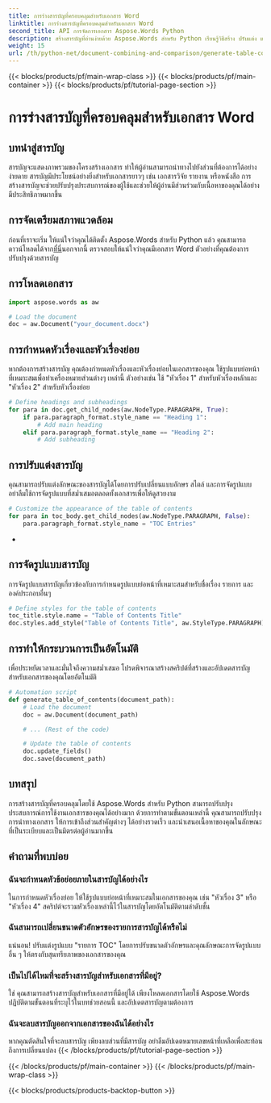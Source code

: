 ```yaml
---
title: การร่างสารบัญที่ครอบคลุมสำหรับเอกสาร Word
linktitle: การร่างสารบัญที่ครอบคลุมสำหรับเอกสาร Word
second_title: API การจัดการเอกสาร Aspose.Words Python
description: สร้างสารบัญที่อ่านง่ายด้วย Aspose.Words สำหรับ Python เรียนรู้วิธีสร้าง ปรับแต่ง และอัปเดตโครงสร้างเอกสารของคุณได้อย่างราบรื่น
weight: 15
url: /th/python-net/document-combining-and-comparison/generate-table-contents/
---
```


{{< blocks/products/pf/main-wrap-class >}}
{{< blocks/products/pf/main-container >}}
{{< blocks/products/pf/tutorial-page-section >}}

# การร่างสารบัญที่ครอบคลุมสำหรับเอกสาร Word


## บทนำสู่สารบัญ

สารบัญจะแสดงภาพรวมของโครงสร้างเอกสาร ทำให้ผู้อ่านสามารถนำทางไปยังส่วนที่ต้องการได้อย่างง่ายดาย สารบัญมีประโยชน์อย่างยิ่งสำหรับเอกสารยาวๆ เช่น เอกสารวิจัย รายงาน หรือหนังสือ การสร้างสารบัญจะช่วยปรับปรุงประสบการณ์ของผู้ใช้และช่วยให้ผู้อ่านมีส่วนร่วมกับเนื้อหาของคุณได้อย่างมีประสิทธิภาพมากขึ้น

## การจัดเตรียมสภาพแวดล้อม

 ก่อนที่เราจะเริ่ม ให้แน่ใจว่าคุณได้ติดตั้ง Aspose.Words สำหรับ Python แล้ว คุณสามารถดาวน์โหลดได้จาก[ที่นี่](https://releases.aspose.com/words/python/)นอกจากนี้ ตรวจสอบให้แน่ใจว่าคุณมีเอกสาร Word ตัวอย่างที่คุณต้องการปรับปรุงด้วยสารบัญ

## การโหลดเอกสาร

```python
import aspose.words as aw

# Load the document
doc = aw.Document("your_document.docx")
```

## การกำหนดหัวเรื่องและหัวเรื่องย่อย

หากต้องการสร้างสารบัญ คุณต้องกำหนดหัวเรื่องและหัวเรื่องย่อยในเอกสารของคุณ ใช้รูปแบบย่อหน้าที่เหมาะสมเพื่อทำเครื่องหมายส่วนต่างๆ เหล่านี้ ตัวอย่างเช่น ใช้ "หัวเรื่อง 1" สำหรับหัวเรื่องหลักและ "หัวเรื่อง 2" สำหรับหัวเรื่องย่อย

```python
# Define headings and subheadings
for para in doc.get_child_nodes(aw.NodeType.PARAGRAPH, True):
    if para.paragraph_format.style_name == "Heading 1":
        # Add main heading
    elif para.paragraph_format.style_name == "Heading 2":
        # Add subheading
```

## การปรับแต่งสารบัญ

คุณสามารถปรับแต่งลักษณะของสารบัญได้โดยการปรับเปลี่ยนแบบอักษร สไตล์ และการจัดรูปแบบ อย่าลืมใช้การจัดรูปแบบที่สม่ำเสมอตลอดทั้งเอกสารเพื่อให้ดูสวยงาม

```python
# Customize the appearance of the table of contents
for para in toc_body.get_child_nodes(aw.NodeType.PARAGRAPH, False):
    para.paragraph_format.style_name = "TOC Entries"
```
-

## การจัดรูปแบบสารบัญ

การจัดรูปแบบสารบัญเกี่ยวข้องกับการกำหนดรูปแบบย่อหน้าที่เหมาะสมสำหรับชื่อเรื่อง รายการ และองค์ประกอบอื่นๆ

```python
# Define styles for the table of contents
toc_title.style.name = "Table of Contents Title"
doc.styles.add_style("Table of Contents Title", aw.StyleType.PARAGRAPH)
```

## การทำให้กระบวนการเป็นอัตโนมัติ

เพื่อประหยัดเวลาและมั่นใจถึงความสม่ำเสมอ โปรดพิจารณาสร้างสคริปต์ที่สร้างและอัปเดตสารบัญสำหรับเอกสารของคุณโดยอัตโนมัติ

```python
# Automation script
def generate_table_of_contents(document_path):
    # Load the document
    doc = aw.Document(document_path)

    # ... (Rest of the code)

    # Update the table of contents
    doc.update_fields()
    doc.save(document_path)
```

## บทสรุป

การสร้างสารบัญที่ครอบคลุมโดยใช้ Aspose.Words สำหรับ Python สามารถปรับปรุงประสบการณ์การใช้งานเอกสารของคุณได้อย่างมาก ด้วยการทำตามขั้นตอนเหล่านี้ คุณสามารถปรับปรุงการนำทางเอกสาร ให้การเข้าถึงส่วนสำคัญต่างๆ ได้อย่างรวดเร็ว และนำเสนอเนื้อหาของคุณในลักษณะที่เป็นระเบียบและเป็นมิตรต่อผู้อ่านมากขึ้น

## คำถามที่พบบ่อย

### ฉันจะกำหนดหัวข้อย่อยภายในสารบัญได้อย่างไร

ในการกำหนดหัวเรื่องย่อย ให้ใช้รูปแบบย่อหน้าที่เหมาะสมในเอกสารของคุณ เช่น "หัวเรื่อง 3" หรือ "หัวเรื่อง 4" สคริปต์จะรวมหัวเรื่องเหล่านี้ไว้ในสารบัญโดยอัตโนมัติตามลำดับชั้น

### ฉันสามารถเปลี่ยนขนาดตัวอักษรของรายการสารบัญได้หรือไม่

แน่นอน! ปรับแต่งรูปแบบ "รายการ TOC" โดยการปรับขนาดตัวอักษรและคุณลักษณะการจัดรูปแบบอื่น ๆ ให้ตรงกับสุนทรียภาพของเอกสารของคุณ

### เป็นไปได้ไหมที่จะสร้างสารบัญสำหรับเอกสารที่มีอยู่?

ใช่ คุณสามารถสร้างสารบัญสำหรับเอกสารที่มีอยู่ได้ เพียงโหลดเอกสารโดยใช้ Aspose.Words ปฏิบัติตามขั้นตอนที่ระบุไว้ในบทช่วยสอนนี้ และอัปเดตสารบัญตามต้องการ

### ฉันจะลบสารบัญออกจากเอกสารของฉันได้อย่างไร

หากคุณตัดสินใจที่จะลบสารบัญ เพียงลบส่วนที่มีสารบัญ อย่าลืมอัปเดตหมายเลขหน้าที่เหลือเพื่อสะท้อนถึงการเปลี่ยนแปลง
{{< /blocks/products/pf/tutorial-page-section >}}

{{< /blocks/products/pf/main-container >}}
{{< /blocks/products/pf/main-wrap-class >}}

{{< blocks/products/products-backtop-button >}}
